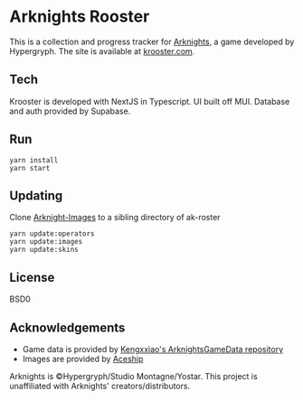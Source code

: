 # Arknights Rooster

This is a collection and progress tracker for [Arknights](https://www.arknights.global/), a game developed by Hypergryph.
The site is available at [krooster.com](https://krooster.com/).

## Tech

Krooster is developed with NextJS in Typescript. UI built off MUI. Database and auth provided by Supabase.

## Run

```shell
yarn install
yarn start
```

## Updating

Clone [Arknight-Images](https://github.com/Aceship/Arknight-Images.git) to a sibling directory of ak-roster

```shell
yarn update:operators
yarn update:images
yarn update:skins
```

## License

BSD0

## Acknowledgements

- Game data is provided by [Kengxxiao's ArknightsGameData repository](https://github.com/Kengxxiao/ArknightsGameData)
- Images are provided by [Aceship](https://github.com/Aceship/AN-EN-Tags)

Arknights is &copy;Hypergryph/Studio Montagne/Yostar. This project is unaffiliated with Arknights' creators/distributors.
